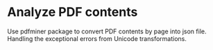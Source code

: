 # Analyze PDF contents

Use pdfminer package to convert PDF contents by page into json file. Handling the exceptional errors from Unicode transformations. 
